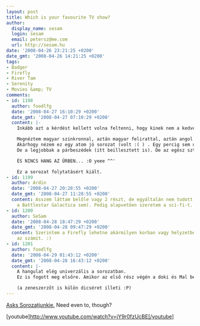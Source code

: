 ```yaml
---
layout: post
title: Which is your favourite TV show?
author:
  display_name: sesam
  login: sesam
  email: petersz@me.com
  url: http://sesam.hu
date: '2008-04-26 23:21:25 +0200'
date_gmt: '2008-04-26 14:21:25 +0200'
tags:
- Badger
- Firefly
- River Tam
- Serenity
- Movies &amp; TV
comments:
- id: 1198
  author: foodlfg
  date: '2008-04-27 16:10:29 +0200'
  date_gmt: '2008-04-27 07:10:29 +0200'
  content: |-
    Inkább azt a kérdést kellett volna feltenni, hogy kinek nem a kedvence a fájőrfláj..

    Megnéztem magyar szinkronnal, aztán magyar felirattal, aztán angol felirattal.
    Akárhogy nézem ez egy atom jó sorozat (volt :( ) . Egy percig sem unatkoztam alatta (ilyen nem nagyon van). Egyértelműen eltúlzott karakterek találhatóak benne, de mindegyik szervesen kiveszi a részét a történésekből. Kreatívan oldották meg őket. Nagyon jó. Nekem Kaylee a kedvencem xD
    De a legjobbak a párbeszédek (itt beillesztett is). De az egész sztori tele van kreatív ötletekkel. Még olyan meleg helyzeteket is bevállaltak, mint a Biblia széttépkedése..

    ÉS NINCS HANG AZ ŰRBEN... :O yeee ^^'

    Ez a sorozat folytatásért kiált.
- id: 1199
  author: Ardin
  date: '2008-04-27 20:28:55 +0200'
  date_gmt: '2008-04-27 11:28:55 +0200'
  content: Asszem láttam belőle vagy 2 részt, de egyáltalán nem tudott megfogni (ahogy
    a Battlestar Galactica sem). Pedig alapvetően szeretem a sci-fi-t. IJ.
- id: 1200
  author: SeSam
  date: '2008-04-28 18:47:29 +0200'
  date_gmt: '2008-04-28 09:47:29 +0200'
  content: Szerintem a Firefly lehetne akármilyen korban vagy helyzetben, mert nem
    az számít. :)
- id: 1201
  author: foodlfg
  date: '2008-04-29 01:43:12 +0200'
  date_gmt: '2008-04-28 16:43:12 +0200'
  content: |-
    A hangulat elég univerzális a sorozatban.
    Ez is fogott meg elsőre. Amikor az első rész végén a doki és Mal beszélget, ott jól érződik (mellesleg a főcímdalban is). És ez a hangulat átszövi az egész sorozatot.

    (a zeneszerzőt is külön dicséret illeti :P)
---
```


[Asks Sorozatjunkie.](http://www.sorozatjunkie.hu/2008/04/26/a-het-kerdese-26) Need even to, though?

[youtube]http://www.youtube.com/watch?v=jY9r0fzUcBE[/youtube]
